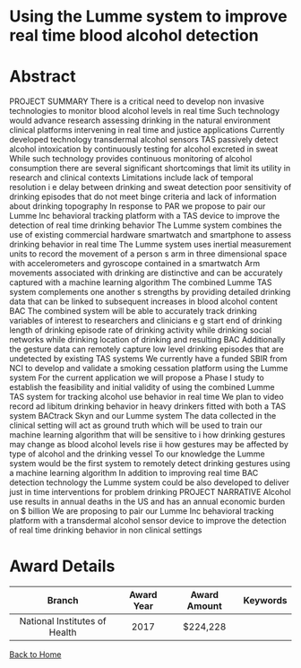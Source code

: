 
Using the Lumme system to improve real time blood alcohol detection
===================================================================

# Abstract


PROJECT SUMMARY
 There is a critical need to develop non invasive technologies to monitor blood alcohol levels in real time 
Such technology would advance research assessing drinking in the natural environment  clinical platforms
intervening in real time  and justice applications  Currently developed technology  transdermal alcohol sensors
 TAS   passively detect alcohol intoxication by continuously testing for alcohol excreted in sweat  While such
technology provides continuous monitoring of alcohol consumption  there are several significant shortcomings
that limit its utility in research and clinical contexts  Limitations include lack of temporal resolution  i e   delay
between drinking and sweat detection   poor sensitivity of drinking episodes that do not meet binge criteria 
and lack of information about drinking topography 
 In response to PAR         we propose to pair our Lumme Inc behavioral tracking platform with a TAS
device to improve the detection of real time drinking behavior  The Lumme system combines the use of
existing commercial hardware  smartwatch and smartphone  to assess drinking behavior in real time  The
Lumme system uses inertial measurement units to record the movement of a person s arm in three
dimensional space with accelerometers and gyroscope contained in a smartwatch  Arm movements associated
with drinking are distinctive  and can be accurately captured with a machine learning algorithm  The combined
Lumme TAS system complements one another s strengths by providing detailed drinking data that can be
linked to subsequent increases in blood alcohol content  BAC   The combined system will be able to accurately
track drinking variables of interest to researchers and clinicians  e g   start end of drinking  length of drinking
episode  rate of drinking  activity while drinking  social networks while drinking  location of drinking  and
resulting BAC   Additionally  the gesture data can remotely capture low level drinking episodes that are
undetected by existing TAS systems  We currently have a funded SBIR from NCI to develop and validate a
smoking cessation platform using the Lumme system 
 For the current application  we will propose a Phase I study to establish the feasibility and initial validity of
using the combined Lumme TAS system for tracking alcohol use behavior in real time  We plan to video record
ad libitum drinking behavior in heavy drinkers fitted with both a TAS system  BACtrack Skyn  and our Lumme
system  The data collected in the clinical setting will act as ground truth which will be used to train our machine
learning algorithm that will be sensitive to  i  how drinking gestures may change as blood alcohol levels rise  ii 
how gestures may be affected by type of alcohol and the drinking vessel 
 To our knowledge  the Lumme system would be the first system to remotely detect drinking gestures using
a machine learning algorithm  In addition to improving real time BAC detection technology the Lumme system
could be also developed to deliver just in time interventions for problem drinking PROJECT NARRATIVE
 Alcohol use results in        annual deaths in the US and has an annual economic burden on $    billion 
We are proposing to pair our Lumme Inc behavioral tracking platform with a transdermal alcohol sensor device
to improve the detection of real time drinking behavior in non clinical settings  

# Award Details

|Branch|Award Year|Award Amount|Keywords|
| :---: | :---: | :---: | :---: |
|National Institutes of Health|2017|$224,228||
  
  


[Back to Home](https://github.com/chrischow/dod_sbir_awards/Reports/JH/#2365)